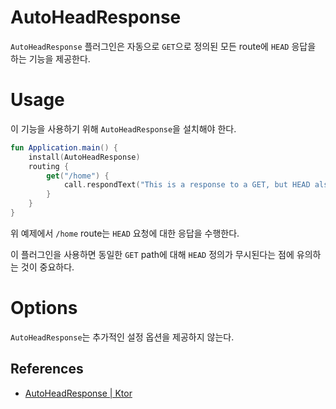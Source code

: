 # AutoHeadResponse

`AutoHeadResponse` 플러그인은 자동으로 `GET`으로 정의된 모든 route에 `HEAD` 응답을 하는 기능을 제공한다.

# **Usage**

이 기능을 사용하기 위해 `AutoHeadResponse`을 설치해야 한다.

```kotlin
fun Application.main() {
    install(AutoHeadResponse)
    routing {
        get("/home") {
            call.respondText("This is a response to a GET, but HEAD also works")
        }
    }
}
```

위 예제에서 `/home` route는 `HEAD` 요청에 대한 응답을 수행한다.

이 플러그인을 사용하면 동일한 `GET` path에 대해 `HEAD` 정의가 무시된다는 점에 유의하는 것이 중요하다.

# Options

`AutoHeadResponse`는 추가적인 설정 옵션을 제공하지 않는다.

## References

* [AutoHeadResponse | Ktor](https://ktor.io/docs/autoheadresponse.html)